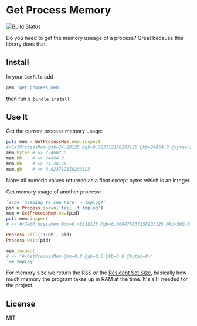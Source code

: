 # Get Process Memory

[![Build Status](https://travis-ci.org/schneems/get_process_memory.png?branch=master)](https://travis-ci.org/schneems/get_process_memory)

Do you need to get the memory useage of a process? Great because this library does that.

## Install

In your `Gemfile` add

```ruby
gem 'get_process_mem'
```

then run `$ bundle install`


## Use It

Get the current process memory usage:

```ruby
puts mem = GetProcessMem.new.inspect
#<GetProcessMem @mb=24.28125 @gb=0.023712158203125 @kb=24864.0 @bytes=25460736 >
mem.bytes # => 25460736
mem.kb    # => 24864.0
mem.mb    # => 24.28125
mem.gb    # => 0.023712158203125
```

Note: all numeric values returned as a float except bytes which is an integer.

Get memory usage of another process:

```ruby
`echo 'nothing to see here' > tmplogf`
pid = Process.spawn('tail -f tmplog')
mem = GetProcessMem.new(pid)
puts mem.inspect
# => #<GetProcessMem @mb=0.48828125 @gb=0.000476837158203125 @kb=500.0 @bytes=512000 >

Process.kill('TERM', pid)
Process.wait(pid)

mem.inspect
# => "#<GetProcessMem @mb=0.0 @gb=0.0 @kb=0.0 @bytes=0>"
`rm tmplog`
```

For memory size we return the RSS or the [Resident Set Size](http://en.wikipedia.org/wiki/Resident_set_size), basically how much memory the program takes up in RAM at the time. It's all I needed for the project.



## License

MIT
